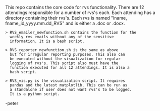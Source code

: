 This repo contains the core code for rvs functionality. There
are 12 attendings responsible for a number of rvs's each. Each
attending has a directory containing their rvs's. Each rvs is 
named "lname, fname_id_yyyy.mm.dd_RVS" and is either a .doc or
.docx.

	> RVS_emailer_newfunction.sh contains the function for the
	  weekly rvs emails without any of the sensitive
	  information. It is a bash script.

	> RVS_reporter_newfunction.sh is the same as above
	  but for irregular reporting purposes. This also can
	  be executed without the visualization for regular
	  logging of rvs's. This script also must have the
	  function executed for all 12 attendings. It is also a
	  bash script.

	> RVS_vis.py is the visualization script. It requires
	  pandas and the latest matplotlib. This can be run as 
	  a standalone if user does not want rvs's to be logged.
	  It is a python script.

-peter